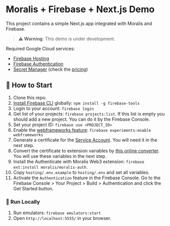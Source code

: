 # Moralis + Firebase + Next.js Demo

This project contains a simple Next.js app integrated with Moralis and Firebase.

> **⚠️ Warning**: This demo is under development.

Required Google Cloud services:

- [Firebase Hosting](https://firebase.google.com/docs/hosting)
- [Firebase Authentication](https://firebase.google.com/docs/auth)
- [Secret Manager](https://cloud.google.com/secret-manager/) (check the [pricing](https://cloud.google.com/secret-manager/pricing))

## 🚀 How to Start

1. Clone this repo.
2. [Install Firebase CLI](https://firebase.google.com/docs/cli) globally: `npm install -g firebase-tools`
3. Login to your account: `firebase login`
4. Get list of your projects: `firebase projects:list`. If this list is empty you should add a new project. You can do it by the Firebase Console.
5. Set your project ID: `firebase use <PROJECT_ID>`
6. Enable the [webframeworks feature](https://firebase.google.com/docs/hosting/frameworks-overview): `firebase experiments:enable webframeworks`
7. Generate a certificate for the [Service Account](https://firebase.google.com/support/guides/service-accounts). You will need it in the next step.
8. Convert the certificate to extension variables by [this online converter](https://moralisweb3.github.io/firebase-extensions/service-account-converter/). You will use these variables in the next step.
9. Install the Authenticate with Moralis Web3 extension: `firebase ext:install moralis/moralis-auth`.
10. Copy `hosting/.env.example` to `hosting/.env` and set all variables.
11. Activate the `Authentication` feature in the Firebase Console. Go to the Firebase Console > Your Project > Build > Authentication and click the Get Started button.

### 🔌 Run Locally

1. Run emulators: `firebase emulators:start`
2. Open `http://localhost:5555/` in your browser.
